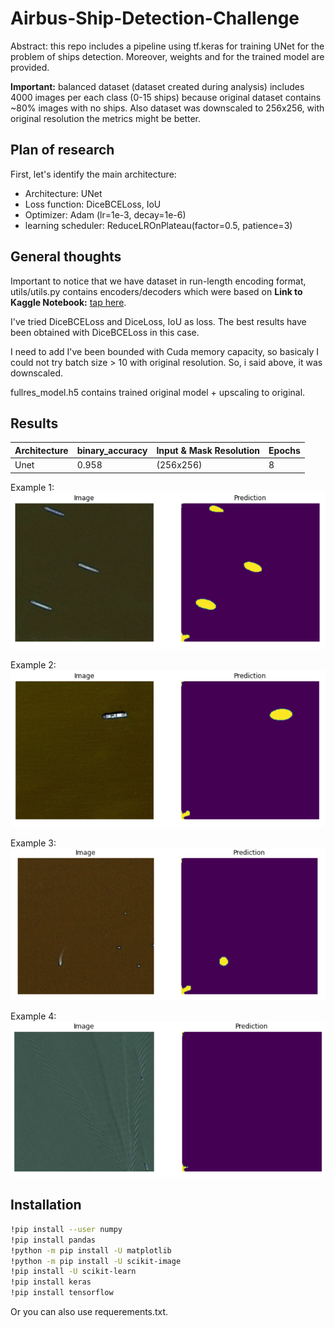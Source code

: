 # Airbus-Ship-Detection-Challenge

Abstract: this repo includes a pipeline using tf.keras for training UNet for the problem of ships detection.
Moreover, weights and for the trained model are provided.

**Important:** balanced dataset (dataset created during analysis) includes 4000 images per each class (0-15 ships) because original dataset contains ~80% images with no ships. Also dataset was downscaled to 256x256, with original resolution the metrics might be better.

## Plan of research

First, let's identify the main architecture:

 - Architecture: UNet
 - Loss function: DiceBCELoss, IoU
 - Optimizer: Adam (lr=1e-3, decay=1e-6)
 - learning scheduler: ReduceLROnPlateau(factor=0.5, patience=3)
 
 ## General thoughts
 
 Important to notice that we have dataset in run-length encoding format, utils/utils.py contains encoders/decoders which were based on 
 **Link to Kaggle Notebook:** [tap here](https://www.kaggle.com/paulorzp/run-length-encode-and-decode).
 
 I've tried DiceBCELoss and DiceLoss, IoU as loss.
 The best results have been obtained with DiceBCELoss in this case.
 
 I need to add I've been bounded with Cuda memory capacity, so basicaly I could not try batch size > 10 with original resolution. So, i said above, it was downscaled.
 
fullres_model.h5 contains trained original model + upscaling to original.

## Results
| Architecture | binary_accuracy | Input & Mask Resolution | Epochs |
| ------ | ------ | ------ | ------ |
| Unet | 0.958 | (256x256)  | 8 |

 Example 1:
 ![alt text](/images/pred1.png)
 
 Example 2: 
 ![alt text](/images/pred2.png)
 
 Example 3: 
 ![alt text](/images/pred3.png)
 
 Example 4: 
 ![alt text](/images/pred4.png)
 
 ## Installation

```sh
!pip install --user numpy
!pip install pandas
!python -m pip install -U matplotlib
!python -m pip install -U scikit-image
!pip install -U scikit-learn
!pip install keras
!pip install tensorflow
```

Or you can also use requerements.txt.

